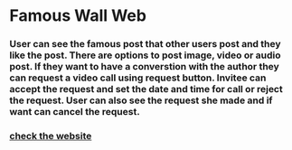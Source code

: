 # Famous Wall Web

### User can see the famous post that other users post and they like the post. There are options to post image, video or audio post. If they want to have a converstion with the author they can request a video call using request button. Invitee can accept the request and set the date and time for call or reject the request. User can also see the request she made and if want can cancel the request.

### [check the website](https://fwall.surge.sh) 
